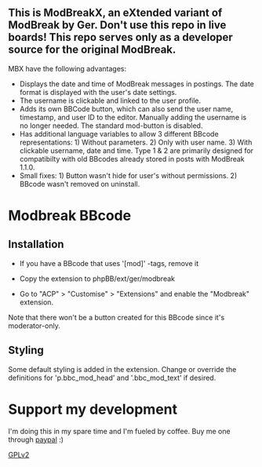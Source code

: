 ## This is ModBreakX, an eXtended variant of ModBreak by Ger. Don't use this repo in live boards! This repo serves only as a developer source for the original ModBreak.

MBX have the following advantages:
* Displays the date and time of ModBreak messages in postings. The date format is displayed with the user's date settings.
* The username is clickable and linked to the user profile.
* Adds its own BBCode button, which can also send the user name, timestamp, and user ID to the editor. Manually adding the username is no longer needed. The standard mod-button is disabled.
* Has additional language variables to allow 3 different BBcode representations: 1) Without parameters. 2) Only with user name. 3) With clickable username, date and time. Type 1 & 2 are primarily designed for compatibilty with old BBcodes already stored in posts with ModBreak 1.1.0.
* Small fixes: 1) Button wasn't hide for user's without permissions. 2) BBcode wasn't removed on uninstall.

# Modbreak BBcode

## Installation

* If you have a BBcode that uses '[mod]' -tags, remove it

* Copy the extension to phpBB/ext/ger/modbreak

* Go to "ACP" > "Customise" > "Extensions" and enable the "Modbreak" extension.

Note that there won't be a button created for this BBcode since it's moderator-only.

## Styling
Some default styling is added in the extension. Change or override the definitions for 
'p.bbc_mod_head' and '.bbc_mod_text' if desired.

# Support my development
I'm doing this in my spare time and I'm fueled by coffee. Buy me one through [paypal](https://www.paypal.com/cgi-bin/webscr?cmd=_s-xclick&hosted_button_id=2YBSSF68LXBAN) :)

[GPLv2](license.txt)
